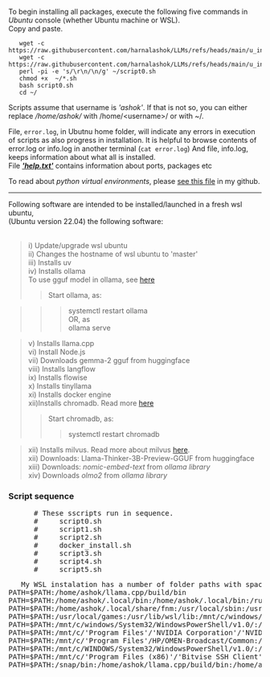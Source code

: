 To begin installing all packages, execute the following five commands in *Ubuntu* console (whether Ubuntu machine or WSL).<br>
Copy and paste.


```
   wget -c https://raw.githubusercontent.com/harnalashok/LLMs/refs/heads/main/u_install/script0.sh
   wget -c https://raw.githubusercontent.com/harnalashok/LLMs/refs/heads/main/u_install/help.txt
   perl -pi -e 's/\r\n/\n/g' ~/script0.sh   
   chmod +x  ~/*.sh   
   bash script0.sh
   cd ~/   
```
Scripts assume that username is *'ashok'*. If that is not so, you can either replace */home/ashok/* with /home/\<username\>/ or with ~/.


File, `error.log`, in Ubutnu home folder, will indicate any errors in execution of scripts as also progress in installation. It is helpful to browse contents of error.log or info.log in another terminal (`cat error.log`)
And file, info.log, keeps information about what all is installed.      
File <b><i>['help.txt'](https://github.com/harnalashok/LLMs/blob/main/u_install/help.txt)</i></b> contains information about ports, packages etc      

To read about *python virtual environments*, please [see this file](https://github.com/harnalashok/LLMs/blob/main/python%20venv) in my github.
   
------------     
Following software are intended to be installed/launched in a fresh wsl ubuntu,<br>
(Ubuntu version 22.04) the following software:<br><br>

>i)  Update/upgrade wsl ubuntu<br>
ii)  Changes the hostname of wsl ubuntu to 'master'<br>
iii) Installs uv<br>
iv)  Installs ollama<br>
To use gguf model in ollama, see [here](https://github.com/harnalashok/LLMs/blob/main/anythingLLM%20or%20ollama%20use%20any%20gguf%20model.md)
>> Start ollama, as:<br>
      
>>>  systemctl restart ollama<br>
>> OR, as   
>>>  ollama serve<br>

>v)   Installs llama.cpp<br>
vi)  Install Node.js<br>
vii)   Downloads  gemma-2 gguf from huggingface<br>
viii) Installs langflow<br>
ix) Installs flowise<br>
x) Installs tinyllama<br>
xi) Installs docker engine<br>
xii)Installs chromadb. Read more [here](https://github.com/harnalashok/LLMs/blob/main/quick%20chromadb%20install%20on%20wsl2.txt)
>> Start chromadb, as:<br>
>>>  systemctl restart chromadb<br>

>xii) Installs milvus. Read more about milvus [here](https://milvus.io/docs/install_standalone-docker.md).   
xii) Downloads: Llama-Thinker-3B-Preview-GGUF from huggingface<br>
xiii) Downloads: *nomic-embed-text* from *ollama library*<br>
xiv) Downloads *olmo2* from *ollama library*<br>



### Script sequence
<pre>
      # These sscripts run in sequence.
      #     script0.sh
      #     script1.sh
      #     script2.sh
      #     docker_install.sh
      #     script3.sh
      #     script4.sh
      #     script5.sh
</pre>

<pre>
   My WSL instalation has a number of folder paths with spaces. Putting 
PATH=$PATH:/home/ashok/llama.cpp/build/bin
PATH=$PATH:/home/ashok/.local/bin:/home/ashok/.local/bin:/run/user/1000/fnm_multishells/653_1737863874230/bin
PATH=$PATH:/home/ashok/.local/share/fnm:/usr/local/sbin:/usr/local/bin:/usr/sbin:/usr/bin:/sbin:/bin:/usr/games
PATH=$PATH:/usr/local/games:/usr/lib/wsl/lib:/mnt/c/windows/system32:/mnt/c/windows:/mnt/c/windows/System32/Wbem
PATH=$PATH:/mnt/c/windows/System32/WindowsPowerShell/v1.0/:/mnt/c/windows/System32/OpenSSH/:/mnt/c/'Program Files (x86)'/'NVIDIA Corporation'/PhysX/Common
PATH=$PATH:/mnt/c/'Program Files'/'NVIDIA Corporation'/'NVIDIA NvDLISR':/mnt/c/Users/Administrator/AppData/Local/Microsoft/WindowsApps
PATH=$PATH:/mnt/c/'Program Files'/HP/OMEN-Broadcast/Common:/mnt/c/WINDOWS/system32:/mnt/c/WINDOWS:/mnt/c/WINDOWS/System32/Wbem
PATH=$PATH:/mnt/c/WINDOWS/System32/WindowsPowerShell/v1.0/:/mnt/c/WINDOWS/System32/OpenSSH/:/mnt/c/'Program Files'/HP/'HP One Agent'
PATH=$PATH:/mnt/c/'Program Files (x86)'/'Bitvise SSH Client':/mnt/c/Users/ashok/AppData/Local/Microsoft/WindowsApps:/mnt/c/Users/ashok/.lmstudio/bin
PATH=$PATH:/snap/bin:/home/ashok/llama.cpp/build/bin:/home/ashok/milvus/

   
</pre>




